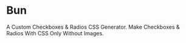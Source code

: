 # Bun
A Custom Checkboxes & Radios CSS Generator.
Make Checkboxes & Radios With CSS Only Without Images.
